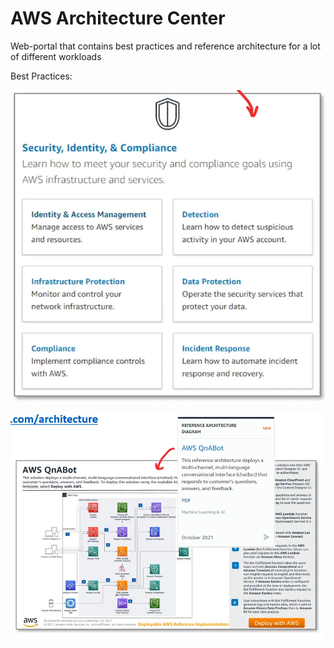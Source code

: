 # AWS Architecture Center

Web-portal that contains best practices and reference architecture for a lot of different workloads

Best Practices:

![Untitled](AWS%20Architecture%20Center%2090bd2222914b434086da289f3e3c1335/Untitled.png)

![Untitled](AWS%20Architecture%20Center%2090bd2222914b434086da289f3e3c1335/Untitled%201.png)